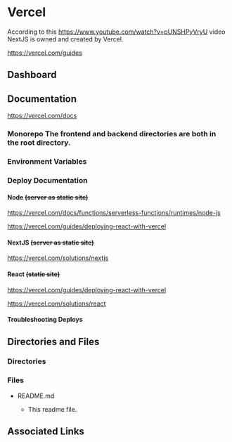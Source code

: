 # Vercel

According to this https://www.youtube.com/watch?v=pUNSHPyVryU video NextJS is owned and created by Vercel.

https://vercel.com/guides

## Dashboard

## Documentation

https://vercel.com/docs

### Monorepo The frontend and backend directories are both in the root directory.

### Environment Variables

### Deploy Documentation

#### Node ~~(server as static site)~~

https://vercel.com/docs/functions/serverless-functions/runtimes/node-js

https://vercel.com/guides/deploying-react-with-vercel

#### NextJS ~~(server as static site)~~

https://vercel.com/solutions/nextjs

#### React ~~(static site)~~

https://vercel.com/guides/deploying-react-with-vercel

https://vercel.com/solutions/react

#### Troubleshooting Deploys

## Directories and Files

### Directories

### Files

- README.md

  - This readme file.

## Associated Links

